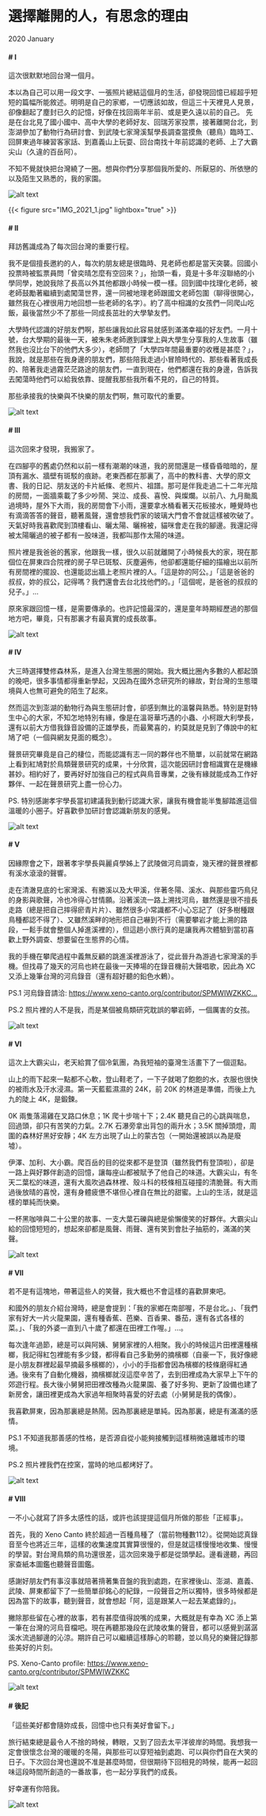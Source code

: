 # 選擇離開的人，有思念的理由

2020 January


#### # I
這次很默默地回台灣一個月。

本以為自己可以用一段文字、一張照片總結這個月的生活，卻發現回憶已經超乎短短的篇幅所能敘述。明明是自己的家鄉，一切應該如故，但這三十天裡見人見景，卻像翻起了塵封已久的記憶，好像在找回兩年半前、或是更久遠以前的自己。
先是在台北見了國小國中、高中大學的老師好友、回瑞芳家投票，接著離開台北，到澎湖參加了動物行為研討會、到武陵七家灣溪幫學長調查當摸魚（聽鳥）臨時工、回屏東過年練習客家話、到嘉義山上玩耍、回台南找十年前認識的老師、上了大霸尖山（久違的百岳阿）。

不知不覺就快把台灣繞了一圈。想與你們分享那個我所愛的、所厭惡的、所依戀的以及陌生又熟悉的，我的家園。

![alt text](./IMG_2021_1.jpg "PC:洪孝宇，澎湖海邊")

{{< figure src="IMG_2021_1.jpg" lightbox="true" >}}

#### # II
拜訪舊識成為了每次回台灣的重要行程。

我不是個擅長邀約的人，每次約朋友總是很臨時、見老師也都是當天突襲。回國小投票時被監票員問「曾奕晴怎麼有空回來？」，抬頭一看，竟是十多年沒聯絡的小學同學，她說我除了長高以外其他都跟小時候一模一樣。回到國中找理化老師，被老師鼓勵著繼續到處闖蕩世界，還一同被地理老師跟國文老師包圍（聊得很開心，雖然我在心裡很用力地回想一些老師的名字）。約了高中相識的女孩們一同爬山吃飯，最後當然少不了那些一同成長茁壯的大學摯友們。

大學時代認識的好朋友們啊，那些讓我如此容易就感到滿滿幸福的好友們。一月十號，台大學期的最後一天，被朱朱老師邀到課堂上與大學生分享我的人生故事（雖然我也沒比台下的他們大多少），老師問了「大學四年間最重要的收穫是甚麼？」，我說，就是那些在我身邊的朋友們，那些陪我走過小冒險時代的、那些看著我成長的、陪著我走過霧茫茫路途的朋友們，一直到現在，他們都還在我的身邊，告訴我去闖蕩時他們可以給我依靠、提醒我那些我所看不見的，自己的特質。

那些承接我的快樂與不快樂的朋友們啊，無可取代的重要。

![alt text](IMG_8719_1.jpg "B01班聚 at 易牙居")

#### # III
這次回來才發現，我搬家了。

在四腳亭的舊處仍然和以前一樣有潮潮的味道，我的房間還是一樣昏昏暗暗的，屋頂有漏水、牆壁有斑駁的痕跡。老東西都在那裏了，高中的教科書、大學的原文書、我的日記、朋友送的卡片紙條、老照片、祖譜。那可是伴我走過二十二年光陰的房間，一面牆乘載了多少吵鬧、哭泣、成長、喜悅、與燦爛。以前八、九月颱風過境時，屋外下大雨，我的房間會下小雨，還要拿水桶看著天花板接水，睡覺時也有滴滴答答的聲音，聽著風聲，還會想我們家的玻璃大門會不會就這樣被吹破了。天氣好時我喜歡爬到頂樓看山、曬太陽、曬棉被，貓咪會走在我的腳邊。我還記得被太陽曬過的被子都有一股味道，我都叫那作太陽的味道。

照片裡是我爸爸的舊家，他跟我一樣，很久以前就離開了小時候長大的家，現在那個位在屏東四合院裡的房子早已斑駁、灰塵遍佈，他卻都還能仔細的描繪出以前所有房間裡的擺設、也還能認出牆上老照片裡的人。「這是妳的阿公。」「這是爸爸的叔叔，妳的叔公，記得嗎？我們還會去台北找他們的。」「這個呢，是爸爸的叔叔的兒子。」…

原來家跟回憶一樣，是需要傳承的。也許記憶最深的，還是童年時期經歷過的那個地方吧，畢竟，只有那裏才有最真實的成長故事。

![alt text](IMG_9363_1.jpg "爸爸老家 at 屏東")

#### # IV
大三時選擇雙修森林系，是進入台灣生態圈的開始。我大概比圈內多數的人都起頭的晚吧，很多事情都得重新學起，又因為在國外念研究所的緣故，對台灣的生態環境與人也無可避免的陌生了起來。

然而這次到澎湖的動物行為與生態研討會，卻感到無比的溫馨與熟悉。特別是對特生中心的大家，不知怎地特別有緣，像是在溫哥華巧遇的小蟲、小柯跟大利學長，還有以前大方借我錄音設備的正雄學長，而最驚喜的，約莫就是見到了傳說中的紅鳩了吧（一個與網友見面的概念）。

聲景研究畢竟是自己的棲位，而能認識有志一同的夥伴也不簡單，以前就常在網路上看到紅鳩對於鳥類聲景研究的成果，十分欣賞，這次能因研討會相識實在是機緣甚妙。相約好了，要再好好加強自己的程式與鳥音專業，之後有緣就能成為工作好夥伴、一起在聲景研究上盡一份心力。 

PS. 特別感謝孝宇學長當初建議我到動行認識大家，讓我有機會能半隻腳踏進這個溫暖的小圈子。好喜歡參加研討會認識新朋友的感覺。

![alt text](IMG_2020_1.jpg "PC:洪孝宇，2020 動行報告")

#### # V
因緣際會之下，跟著孝宇學長與麗貞學姊上了武陵做河烏調查，幾天裡的聲景裡都有溪水滾滾的聲響。

走在清澈見底的七家灣溪、有勝溪以及大甲溪，伴著冬陽、溪水、與那些靈巧鳥兒的身影與歌聲，冷也冷得心甘情願。沿著溪流一路上溯找河烏，雖然還是很不擅長走路（總是把自己摔得瘀青片片）、雖然很多小常識都不小心忘記了（好多樹種跟鳥種都認不得了）、又雖然溪畔的地形把自己嚇到不行（需要攀岩才能上溯的路段，一鬆手就會整個人掉進溪裡的），但這趟小旅行真的是讓我再次體驗到當初喜歡上野外調查、想要留在生態界的心情。

我的手機在攀爬過程中義無反顧的跳進溪裡游泳了，從此晉升為游過七家灣溪的手機。但找尋了幾天的河烏也終在最後一天捧場的在錄音機前大聲唱歌，因此為 XC 又添上幾筆台灣的河烏錄音（還有超好聽的鉛色水鶇）。

PS.1 河烏錄音請洽: https://www.xeno-canto.org/contributor/SPMWIWZKKC…

PS.2 照片裡的人不是我，而是某個被鳥類研究耽誤的攀岩師，一個厲害的女孩。

![alt text](IMG_8991_1.jpg "PC:洪孝宇 at 武陵")

#### # VI
這次上大霸尖山，老天給賞了個冷氣團，為我短袖的臺灣生活畫下了一個逗點。

山上的雨下起來一點都不心軟，登山鞋老了，一下子就喝了飽飽的水，衣服也很快的被雨水及汗水浸濕。第一天藍藍濕濕的 24K，前 20K 的林道是準備，而後上九九的陡上 4K，是鍛鍊。

0K 兩隻落湯雞在叉路口休息；1K 爬十步喘十下；2.4K 聽見自己的心跳與喘息，回過頭，卻只有苦笑的力氣。2.7K 石瀑旁拿出背包的兩升水；3.5K 關掉頭燈，周圍的森林好黑好安靜；4K 左方出現了山上的蒙古包（一開始還被誤以為是廢墟）。

伊澤、加利、大小霸。爬百岳的目的從來都不是登頂（雖然我們有登頂啦），卻是一路上與好夥伴創造的回憶，讓每座山都被賦予了他自己的味道。大霸尖山，有冬天二葉松的味道，還有大風吹過森林裡、殼斗科的枝條相互碰撞的清脆聲。有大雨過後放晴的喜悅，還有身體疲憊不堪但心裡自在無比的甜蜜。上山的生活，就是這樣的單純而快樂。

一杯黑咖啡與二十公里的故事、一支大葉石礫與總是偷懶傻笑的好夥伴。大霸尖山給的回憶短短的，想起來卻都是風聲、雨聲、還有笑到會肚子抽筋的，滿滿的笑聲。

![alt text](IMG_9748.jpg "總是一起笑一起偷懶的好夥伴，親愛的好夥伴")

#### # VII
若不是有這塊地，帶著這些人的笑聲，我大概也不會這樣的喜歡屏東吧。

和國外的朋友介紹台灣時，總是會提到：「我的家鄉在南部喔，不是台北。」、「我們家有好大一片火龍果園，還有種香蕉、芭樂、百香果、番茄，還有各式各樣的菜。」、「我的外婆一直到八十歲了都還在田裡工作喔。」…。

每次逢年過節，總是可以與阿姨、舅舅家裡的人相聚。我小的時候這片田裡還種檳榔，我記得紅包裡能有多少錢，都得看自己多勤勞的摘檳榔（自豪一下，我好像總是小朋友群裡起最早摘最多檳榔的），小小的手指都會因為檳榔的枝條磨得紅通通。後來有了自動化機器，摘檳榔就沒這麼辛苦了，去到田裡成為大家早上下午的郊遊行程。長大後小舅舅把田裡改種為火龍果園、養了好多狗、更新了設備也建了新房舍，讓田裡更成為大家過年相聚時喜愛的好去處（小舅舅是我的偶像）。

我喜歡屏東，因為那裏總是熱鬧。因為那裏總是單純。因為那裏，總是有滿滿的感情。

PS.1 不知道我那善感的性格，是否源自從小能夠接觸到這樣稍微遠離城市的環境。

PS.2 照片裡我們在控窯，當時的地瓜都烤好了。

![alt text](IMG_0028_1.jpg "總是一起笑一起偷懶的好夥伴，親愛的好夥伴")

#### # VIII
一不小心就寫了許多太感性的話，或許也該提提這個月所做的那些「正經事」。

首先，我的 Xeno Canto 終於超過一百種鳥種了（當前物種數112）。從開始認真錄音至今也將近三年，這樣的收集速度其實算很慢的，但是就這樣慢慢地收集、慢慢的學習。對台灣鳥類的鳥功還很差，這次回來幾乎都是從頭學起。邊看邊聽，再回家查紙本圖鑑也聽聲音圖鑑。

感謝好朋友們有事沒事就陪著揹著集音盤的我到處跑，在家裡後山、澎湖、嘉義、武陵、屏東都留下了一些簡單卻銘心的紀錄，一段聲音之所以獨特，很多時候都是因為當下的故事，聽到聲音，就會想起「阿，這是跟某人一起去某處錄的」。

撇除那些留在心裡的故事，若有甚麼值得說嘴的成果，大概就是有幸為 XC 添上第一筆在台灣的河烏音檔吧。現在再聽那幾段在武陵收集的聲音，都可以感覺到潺潺溪水流過腳邊的沁涼。期許自己可以繼續這樣靜心的聆聽，並以鳥兒的樂聲記錄那些美好的片刻。

PS. Xeno-Canto profile: https://www.xeno-canto.org/contributor/SPMWIWZKKC

![alt text](DSC_0939_1.jpg "PC:陳建匡 at 阿里山")

#### # 後記
「這些美好都會隨妳成長，回憶中也只有美好會留下。」

旅行結束總是最令人不捨的時候，轉眼，又到了回去太平洋彼岸的時間。我想我一定會很懷念台灣的暖暖的冬陽，與那些可以穿短袖到處跑、可以與你們自在大笑的日子。下次回台灣也還說不准是甚麼時間，但很期待下回相見的時候，能再一起回味這段時間所創造的一番故事，也一起分享我們的成長。

好幸運有你陪我。

![alt text](IMG_0177.jpg "")

